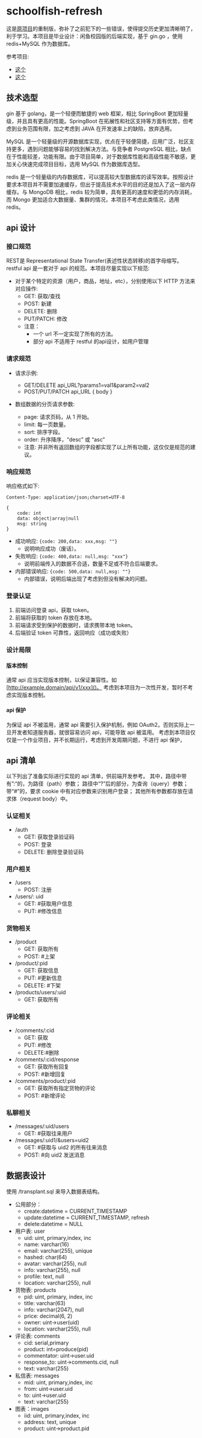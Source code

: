 # schoolfish-refresh

这是[原项目](https://github.com/HydrogenDeuterium/schoolfish)的重制版，弥补了之前犯下的一些错误，使得提交历史更加清晰明了，利于学习。本项目是毕业设计：闲鱼校园版的后端实现，基于 gin.go ，使用 redis+MySQL 作为数据库。

参考项目:
- [这个](https://gitee.com/zfkhhh/android-trading-platform) 
- [这个](https://linlinjava.gitbook.io/litemall/)

## 技术选型

gin 基于 golang，是一个轻便而敏捷的 web 框架，相比 SpringBoot 更加轻量级，并且具有更高的性能。SpringBoot 在拓展性和社区支持等方面有优势，但考虑到业务范围有限，加之考虑到 JAVA 在开发速率上的缺陷，放弃选用。

MySQL 是一个轻量级的开源数据库实现，优点在于轻便简捷，应用广泛，社区支持更多，遇到问题能够容易的找到解决方法。与竞争者 PostgreSQL 相比，缺点在于性能较差，功能有限。由于项目简单，对于数据库性能和高级性能不敏感，更加关心快速完成项目目标，选用 MySQL 作为数据库选型。

redis 是一个轻量级的内存数据库，可以提高较大型数据库的读写效率。按照设计要求本项目并不需要加速缓存，但出于提高技术水平的目的还是加入了这一层内存缓存。与 MongoDB 相比，redis 较为简单，具有更高的速度和更低的内存消耗，而 Mongo 更加适合大数据量、集群的情况，本项目不考虑此类情况，选用 redis。

## api 设计

### 接口规范

REST是 Representational State Transfer(表述性状态转移)的首字母缩写。
restful api 是一套对于 api 的规范。本项目尽量实现以下规范:

- 对于某个特定的资源（用户，商品，地址，etc），分别使用以下 HTTP 方法来对应操作:
    - GET: 获取/查找
    - POST: 新建
    - DELETE: 删除
    - PUT/PATCH: 修改
    - 注意：
      - 一个 url 不一定实现了所有的方法。
      - 部分 api 不适用于 restful 的api设计，如用户管理

### 请求规范

- 请求示例:
    - GET/DELETE api_URL?params1=val1&param2=val2
    - POST/PUT/PATCH api_URL { body }

- 数组数据的分页请求参数:
    - page:  请求页码，从 1 开始。
    - limit:  每一页数量。
    - sort:  排序字段。
    - order:  升序降序，“desc” 或 “asc”
    - 注意: 并非所有返回数组的字段都实现了以上所有功能，这仅仅是规范的建议。

### 响应规范

响应格式如下:

```http request
Content-Type: application/json;charset=UTF-8

{
    code: int
    data: object|array|null
    msg: string
}
```

- 成功响应: `{code: 200,data: xxx,msg: ""}`
  - 说明响应成功（废话）。
- 失败响应: `{code: 400,data: null,msg: "xxx"}`
  - 说明前端传入的数据不合适，数量不足或不符合后端要求。
- 内部错误响应: `{code: 500,data: null,msg: ""}`
  - 内部错误，说明后端出现了考虑到但没有解决的问题。

### 登录认证

1. 前端访问登录 api，获取 token。
2. 前端将获取的 token 存放在本地。
3. 前端请求受到保护的数据时，请求携带本地 token。
4. 后端验证 token 可靠性，返回响应（成功或失败）

### 设计局限

#### 版本控制
通常 api 应当实现版本控制，以保证兼容性。如 [http://example.domain/api/v1/xxx]()。
考虑到本项目为一次性开发，暂时不考虑实现版本控制。

#### api 保护

为保证 api 不被滥用，通常 api 需要引入保护机制，例如 OAuth2。否则实际上一旦开发者知道服务器，就很容易访问 api，可能导致 api 被滥用。
考虑到本项目仅仅是一个作业项目，并不长期运行，考虑到开发周期问题，不进行 api 保护，

## api 清单

以下列出了准备实际进行实现的 api 清单，供前端开发参考。
其中，路径中带有”:“的，为路径（path）参数；
路径中“?”后的部分，为查询（query）参数；
带“#”的，要求 cookie 中有对应参数来识别用户登录；
其他所有参数都存放在请求体（request body）中。

### 认证相关

- /auth
  - GET: 获取登录验证码
  - POST: 登录
  - DELETE: 删除登录验证码

### 用户相关

- /users
  - POST: 注册
- /users/: uid
  - GET: #获取用户信息
  - PUT: #修改信息

### 货物相关

- /product
  - GET: 获取所有
  - POST: #上架
- /product/:pid
  - GET: 获取信息
  - PUT: #更新信息
  - DELETE: #下架
- /products/users/:uid
  - GET: 获取所有

### 评论相关

- /comments/:cid
  - GET: 获取
  - PUT: #修改
  - DELETE:#删除
- /comments/:cid/response
  - GET: 获取所有回复
  - POST: #新增回复
- /comments/product/:pid
  - GET: 获取所有指定货物的评论
  - POST: #新增评论

### 私聊相关

- /messages/:uid/users
  - GET: #获取往来用户
- /messages/:uid1/&users=uid2
  - GET: #获取与 uid2 的所有往来消息
  - POST: #向 uid2 发送消息

## 数据表设计

使用 /transplant.sql 来导入数据表结构。

- 公用部分：
  - create:datetime = CURRENT_TIMESTAMP
  - update:datetime = CURRENT_TIMESTAMP, refresh
  - delete:datetime = NULL
- 用户表: user
  - uid: uint, primary,index, inc
  - name: varchar(16)
  - email: varchar(255), unique
  - hashed: char(64)
  - avatar: varchar(255), null
  - info: varchar(255), null
  - profile: text, null
  - location: varchar(255), null
- 货物表: products
  - pid: uint, primary, index, inc
  - title: varchar(63)
  - info: varchar(2047), null
  - price: decimal(6, 2)
  - owner: uint->user(uid)
  - location: varchar(255), null
- 评论表: comments
  - cid: serial,primary
  - product: int=produce(pid)
  - commentator: uint->user.uid
  - response_to: uint->comments.cid, null
  - text: varchar(255)
- 私信表: messages
  - mid: uint, primary,index, inc
  - from: uint->user.uid
  - to: uint->user.uid
  - text: varchar(255)
- 图表：images
  - iid: uint, primary,index, inc
  - address: text, unique
  - product: uint->product.pid

